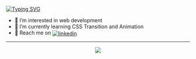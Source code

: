 [![Typing SVG](https://readme-typing-svg.herokuapp.com?font=Fira+Code&size=34&pause=1000&color=2ABFF7&width=435&lines=Hi%2C+I'm+Maires;I'm+studying+here;Learning+new+stuffs)](https://git.io/typing-svg)



- 👀 I’m interested in web development
- 🌱 I’m currently learning CSS Transition and Animation
- 🔗 Reach me on <a href="https://www.linkedin.com/in/maires-r-de-souza-104608272/" target="_blank">
  <img align="center" src="https://img.shields.io/badge/-mairess-05122A?style=flat&logo=linkedin" alt="linkedin"/>
</a>

---
<p align='center'>
<a href="https://github.com/anuraghazra/github-readme-stats"><img align="center" src="https://github-readme-stats.vercel.app/api/top-langs/?username=mairess&layout=compact&theme=react&hide_border=false" /></a>
 </p>
<br /> 

<!---
mairess/mairess is a ✨ special ✨ repository because its `README.md` (this file) appears on your GitHub profile.
You can click the Preview link to take a look at your changes.
--->
